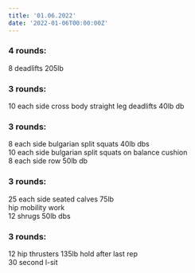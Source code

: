 ```yaml
---
title: '01.06.2022'
date: '2022-01-06T00:00:00Z'
---
```


### 4 rounds:      
8 deadlifts 205lb    
      
### 3 rounds:      
10 each side cross body straight leg deadlifts 40lb db        

### 3 rounds:      
8 each side bulgarian split squats 40lb dbs     
10 each side bulgarian split squats on balance cushion    
8 each side row 50lb db     

### 3 rounds:      
25 each side seated calves 75lb     
hip mobility work    
12 shrugs 50lb dbs      

### 3 rounds:      
12 hip thrusters 135lb hold after last rep     
30 second l-sit    